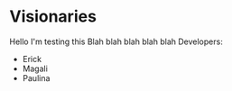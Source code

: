 # Visionaries
Hello I'm testing this
Blah blah blah blah
blah
Developers:
- Erick
- Magali
- Paulina
